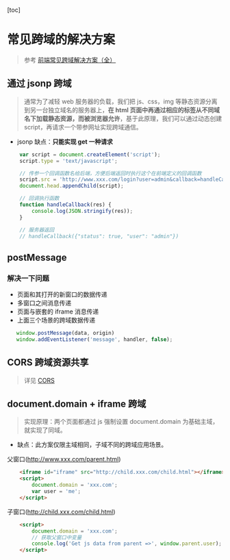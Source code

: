 [toc]

# 常见跨域的解决方案

> 参考 [前端常见跨域解决方案（全）](https://segmentfault.com/a/1190000011145364)

## 通过 jsonp 跨域

> 通常为了减轻 web 服务器的负载，我们把 js、css，img 等静态资源分离到另一台独立域名的服务器上，**在 html 页面中再通过相应的标签从不同域名下加载静态资源，而被浏览器允许**，基于此原理，我们可以通过动态创建 script，再请求一个带参网址实现跨域通信。

- jsonp 缺点：**只能实现 get 一种请求**

```JavaScript
    var script = document.createElement('script');
    script.type = 'text/javascript';

    // 传参一个回调函数名给后端，方便后端返回时执行这个在前端定义的回调函数
    script.src = 'http://www.xxx.com/login?user=admin&callback=handleCallback';
    document.head.appendChild(script);

    // 回调执行函数
    function handleCallback(res) {
        console.log(JSON.stringify(res));
    }

    // 服务器返回
    // handleCallback({"status": true, "user": "admin"})
```

## postMessage

### 解决一下问题

- 页面和其打开的新窗口的数据传递
- 多窗口之间消息传递
- 页面与嵌套的 iframe 消息传递
- 上面三个场景的跨域数据传递

```JavaScript
   window.postMessage(data, origin)
   window.addEventListener('message', handler, false);
```

## CORS 跨域资源共享

> 详见 [CORS](./CORS.md)

## document.domain + iframe 跨域

> 实现原理：两个页面都通过 js 强制设置 document.domain 为基础主域，就实现了同域。

- 缺点：此方案仅限主域相同，子域不同的跨域应用场景。

父窗口(http://www.xxx.com/parent.html)

```HTML
    <iframe id="iframe" src="http://child.xxx.com/child.html"></iframe>
    <script>
        document.domain = 'xxx.com';
        var user = 'me';
    </script>
```

子窗口(http://child.xxx.com/child.html)

```HTML
    <script>
        document.domain = 'xxx.com';
        // 获取父窗口中变量
        console.log('Get js data from parent =>', window.parent.user);
    </script>
```
